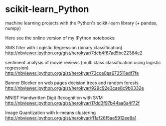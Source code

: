 # scikit-learn_Python
machine learning projects with the Python's scikit-learn library (+ pandas, numpy)

Here see the online version of my IPython notebooks:

SMS filter  with Logistic Regression (binary classification)
http://nbviewer.ipython.org/gist/herokyar/7dcb4f67ad5bc22384e2

sentiment analysis of movie reviews
(multi class classification using logistic regression)
http://nbviewer.ipython.org/gist/herokyar/73cce0aa673511edf7fe

Banner Blocker on web pages decision trees and random forests
http://nbviewer.ipython.org/gist/herokyar/929c92e3cae8c9b0332e

MNIST Handwritten Digit Recognition with SVM
http://nbviewer.ipython.org/gist/herokyar/17dd3f97b44aa6a4f72f

Image Quantization with k-means clustering 
http://nbviewer.ipython.org/gist/herokyar/ff1af26f5ae5912ee8a1
